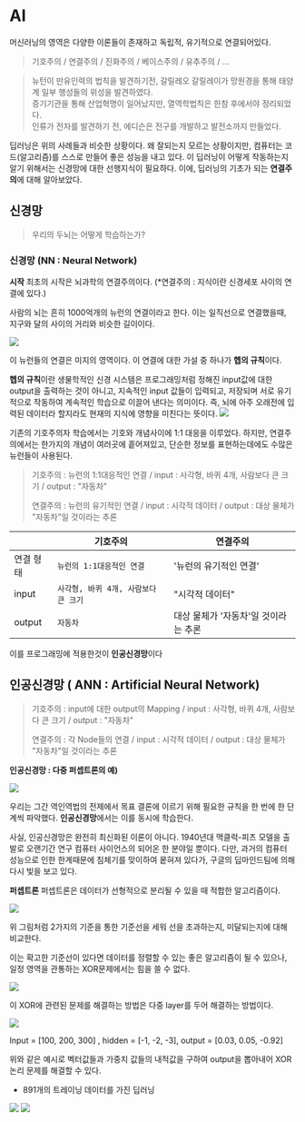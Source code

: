 # AI 
머신러닝의 영역은 다양한 이론들이 존재하고 독립적,  유기적으로 연결되어있다.

> 기호주의  /  연결주의  /  진화주의  /  베이스주의  /  유추주의  /  ...
  
  
> 뉴턴이 만유인력의 법칙을 발견하기전, 갈릴레오 갈릴레이가 망원경을 통해 태양계 일부 행성들의 위성을 발견하였다.  
> 증기기관을 통해 산업혁명이 일어났지만, 열역학법칙은 한참 후에서야 정리되었다.  
> 인류가 전자를 발견하기 전, 에디슨은 전구를 개발하고 발전소까지 만들었다. 

  
딥러닝은 위의 사례들과 비슷한 상황이다.
왜 잘되는지 모르는 상황이지만, 컴퓨터는 코드(알고리즘)를 스스로 만들어 좋은 성능을 내고 있다.
이 딥러닝이 어떻게 작동하는지 알기 위해서는 신경망에 대한 선행지식이 필요하다.
이에, 딥러닝의 기초가 되는 **연결주의**에 대해 알아보았다.  

## 신경망
> 우리의 두뇌는 어떻게 학습하는가?

### 신경망 (NN : Neural Network)

**시작**
최초의 시작은 뇌과학의 연결주의이다. (*연결주의 : 지식이란 신경세포 사이의 연결에 있다.)

사람의 뇌는 흔히 1000억개의 뉴런의 연결이라고 한다. 
이는 일직선으로 연결했을때, 지구와 달의 사이의 거리와 비슷한 길이이다.


<img src=./image/1_EarthnMoon.jpg>

이 뉴런들의 연결은 미지의 영역이다. 
이 연결에 대한 가설 중 하나가 **헵의 규칙**이다. 


**헵의 규칙**이란 
생물학적인 신경 시스템은 프로그래밍처럼 정해진 input값에 대한 output을 출력하는 것이 아니고, 
지속적인 input 값들이 입력되고, 저장되며 서로 유기적으로 작동하여 계속적인 학습으로 이끌어 낸다는 의미이다.
즉, 뇌에 아주 오래전에 입력된 데이터라 할지라도 현재의 지식에 영향을 미친다는 뜻이다.
<img src=./image/neuron.png>


 기존의 기호주의자 학습에서는 기호와 개념사이에 1:1 대응을 이루었다.
 하지만, 연결주의에서는 한가지의 개념이 여러곳에 흩어져있고,
 단순한 정보를 표현하는데에도 수많은 뉴런들이 사용된다.

>기호주의 : 뉴런의 1:1대응적인 연결  /   input : 사각형, 바퀴 4개, 사람보다 큰 크기   /   output : "자동차" 
>
>연결주의 : 뉴런의  유기적인 연결  /    input : 시각적 데이터  /    output : 대상 물체가 "자동차"일 것이라는 추론

|                |기호주의                         |연결주의                         |
|----------------|-------------------------------|-----------------------------|
|연결 형태|`뉴런의 1:1대응적인 연결`      |'뉴런의  유기적인 연결'            |
|input          |`사각형, 바퀴 4개, 사람보다 큰 크기`   |"시각적 데이터"            |
|output          |`자동차`|대상 물체가 '자동차'일 것이라는 추론|
이를 프로그래밍에 적용한것이 **인공신경망**이다

## 인공신경망 ( ANN : Artificial Neural Network)


>기호주의 : input에 대한 output의 Mapping  /   input : 사각형, 바퀴 4개, 사람보다 큰 크기   /   output : "자동차" 
>
>연결주의 : 각 Node들의 연결  /   input : 시각적 데이터  /   output : 대상 물체가 "자동차"일 것이라는 추론

**인공신경망 : 다중 퍼셉트론의 예)**

<img src=./image/ANN.png>


우리는 그간 역인역법의 전제에서 목표 결론에 이르기 위해 필요한 규칙을 한 번에 한 단계씩 파악했다. **인공신경망**에서는 이를 동시에 학습한다.

사실, 인공신경망은 완전히 최신화된 이론이 아니다. 
1940년대 맥클럭-피츠 모델을 출발로 오랜기간 연구 컴퓨터 사이언스의 되어온 한 분야일 뿐이다.
다만, 과거의 컴퓨터 성능으로 인한 한계때문에 침체기를 맞이하여 뭍혀져 있다가, 
구글의 딥마인드팀에 의해 다시 빛을 보고 있다.


**퍼셉트론**
퍼셉트론은 데이터가 선형적으로 분리될 수 있을 때 적합한 알고리즘이다.  

<img src=./image/perceptron.png>

위 그림처럼 2가지의 기준을 통한 기준선을 세워 선을 초과하는지, 미달되는지에 대해 비교한다.

이는 확고한 기준선이 있다면 데이터를 정렬할 수 있는 좋은 알고리즘이 될 수 있으나,
일정 영역을 관통하는 XOR문제에서는 힘을 쓸 수 없다.

<img src=./image/percepXOR.png>

이 XOR에 관련된 문제를 해결하는 방법은 다중 layer를 두어 해결하는 방법이다.

<img src=./image/mulper.png>

 Input = [100, 200, 300] ,   hidden = [-1, -2, -3],  output = [0.03, 0.05, -0.92]
 
위와 같은 예시로 벡터값들과 가중치 값들의 내적값을 구하여 output을 뽑아내어
XOR논리 문제를 해결할 수 있다.


* 891개의 트레이닝 데이터를 가진 딥러닝

<img src=./image/kerascode.png>
<img src=./image/keras.png>
<!--stackedit_data:
eyJoaXN0b3J5IjpbLTU2NDkwMjAyNCw4NjMzMjI5NzEsLTEyNj
k4NjUzOTMsMTE0ODc3MjAyMSwyMDM3MzY5MzkyLDEzMzY4NjIz
MzksMTYxMjAxNTYyMiwtMzA2MjUwNzUzLC03Mzg5NjA4MTEsMT
UxNjIyNjg4MCwtMTM2NTU0NDIsMjU3OTEyMjE3LC05Nzc1Mjcy
MjEsLTE4NzAzMzg4MzMsLTIwMDczODI5NzYsLTYwNjY3MTI0Mi
wtMzY1MTUxMDMzXX0=
-->
